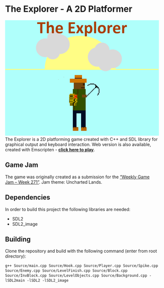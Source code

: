 # The Explorer - A 2D Platformer
![Game Poster](Sprites/GameCover.png)\
The Explorer is a 2D platforming game created with C++ and SDL  library for graphical output and keyboard interaction.
Web version is also available, created with Emscripten - **[click here to play](https://eldorz.itch.io/the-explorer)**.
## Game Jam
The game was originally created as a submission for the [“Weekly Game Jam – Week 271”](https://itch.io/jam/weekly-game-jam-271).
Jam theme: Uncharted Lands.
## Dependencies
In order to build this project the following libraries are needed:
- SDL2
- SDL2_image
## Building

Clone the repository and build with the following command (enter from root directory):

	g++ Source/main.cpp Source/Hook.cpp Source/Player.cpp Source/Spike.cpp Source/Enemy.cpp Source/LevelFinish.cpp Source/Block.cpp Source/InvBlock.cpp Source/LevelObjects.cpp Source/Background.cpp -lSDL2main -lSDL2 -lSDL2_image
    


